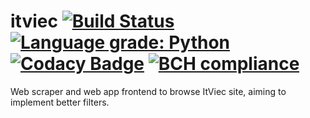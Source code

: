 # itviec [![Build Status](https://travis-ci.org/josepgl/itviec.svg?branch=master)](https://travis-ci.org/josepgl/itviec) [![Language grade: Python](https://img.shields.io/lgtm/grade/python/g/josepgl/itviec.svg?logo=lgtm&logoWidth=18)](https://lgtm.com/projects/g/josepgl/itviec/context:python) [![Codacy Badge](https://api.codacy.com/project/badge/Grade/01bb01feb23c406c95a85efe592db9b3)](https://app.codacy.com/manual/josepgl/itviec?utm_source=github.com&utm_medium=referral&utm_content=josepgl/itviec&utm_campaign=Badge_Grade_Dashboard) [![BCH compliance](https://bettercodehub.com/edge/badge/josepgl/itviec?branch=master)](https://bettercodehub.com/)

Web scraper and web app frontend to browse ItViec site, aiming to implement better filters.
